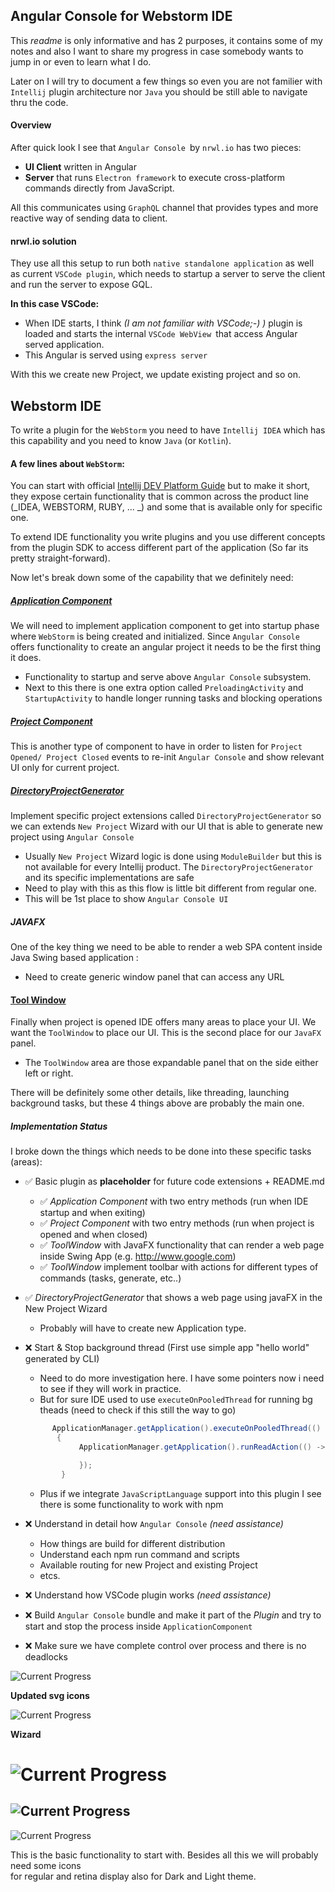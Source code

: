 ## Angular Console for Webstorm IDE

This _readme_ is only informative and has 2 purposes, it contains some of my notes and also I want to share my progress in case somebody 
wants to jump in or even to learn what I do. 
 
Later on I will try to document a few things so even you are not familier with `Intellij` plugin architecture nor `Java` 
you should be still able to navigate thru the code. 

#### Overview

After quick look I see that `Angular Console `by `nrwl.io` has two pieces:
* **UI Client** written in Angular
* **Server** that runs `Electron framework` to execute cross-platform commands directly from JavaScript. 

All this communicates using `GraphQL` channel that provides types and more reactive way of sending data to client. 


#### nrwl.io solution

They use all this setup to run both `native standalone application` as well as current `VSCode plugin`, which needs 
to startup a server to serve the client and run the server to expose GQL.

**In this case VSCode:**

* When IDE starts, I think _(I am not familiar with VSCode;-) )_  plugin is loaded and starts the internal `VSCode WebView `that access Angular served 
application. 
*  This Angular is served using `express server`

With this we create new Project, we update existing project and so on. 


## Webstorm IDE

To write a plugin for the `WebStorm` you need to have `Intellij IDEA` which has this capability and you need to know 
`Java` (or `Kotlin`). 

#### A few lines about `WebStorm`:

You can start with official [Intellij DEV Platform Guide](http://www.jetbrains.org/intellij/sdk/docs/intro/intellij_platform.html)
but to make it short, they expose certain functionality that is common across the product line (_IDEA, WEBSTORM, RUBY, ... _) and some 
that is available only for specific one.

To extend IDE functionality you write plugins and you use different concepts from the plugin SDK to access different 
part of the application (So far its pretty straight-forward).

Now let's break down some of the capability that we definitely need:

  
##### [Application Component](http://www.jetbrains.org/intellij/sdk/docs/basics/plugin_structure/plugin_components.html)

We will need to implement application component to get into startup phase where `WebStorm` is being created and 
initialized. Since `Angular Console` offers functionality to create an angular project it needs to be the first thing 
it does. 

 * Functionality to startup and serve above `Angular Console` subsystem.
 * Next to this there is one extra option called `PreloadingActivity` and `StartupActivity` to handle longer running
 tasks and blocking  operations
 
 
 ##### [Project Component](http://www.jetbrains.org/intellij/sdk/docs/basics/plugin_structure/plugin_components.html)
 
 This is another type of component to have in order to listen for `Project Opened/ Project Closed` events to re-init
  `Angular Console` and show relevant UI only for current project.
 
  
 ##### [DirectoryProjectGenerator](https://github.com/JetBrains/intellij-community/blob/master/platform/platform-impl/src/com/intellij/platform/DirectoryProjectGenerator.java)
 
 Implement specific project extensions called `DirectoryProjectGenerator` so we can extends `New Project` Wizard with our UI that is able to generate new
 project using `Angular Console`  
 
 * Usually `New Project` Wizard logic is done using  `ModuleBuilder` but this is not available for every Intellij 
 product. The `DirectoryProjectGenerator` and its specific implementations  are safe
 * Need to play with this as this flow is little bit different from regular one.
 * This will be 1st place to show `Angular Console UI`
 
 
##### JAVAFX

One of the key thing we need to be able to render a web SPA content inside Java Swing based application :
* Need to create generic window panel that can access any URL


#### [Tool Window](http://www.jetbrains.org/intellij/sdk/docs/user_interface_components/tool_windows.html)

Finally when project is opened IDE offers many areas to place your UI. We want the `ToolWindow` to place our UI. This is the
second place for our `JavaFX` panel.  

* The `ToolWindow` area are those expandable panel that on the side either left or right.

There will be definitely some other details, like threading, launching background tasks, but these 4 things above are 
probably the main one.


##### Implementation Status

I broke down the things which needs to be done into these specific tasks (areas):


- ✅ Basic plugin as **placeholder** for future code extensions + README.md
    - ✅ _Application Component_ with two entry methods (run when IDE startup and when exiting)
    - ✅ _Project Component_ with two entry methods (run when project is opened and when closed)
    - ✅ _ToolWindow_ with JavaFX functionality that can render a web page inside Swing App (e.g. http://www.google.com)
    - ✅ _ToolWindow_ implement toolbar with actions for different types of commands (tasks, generate, etc..)
- ✅ _DirectoryProjectGenerator_ that shows a web page using javaFX in the New Project Wizard
    * Probably will have to create new Application type.
- ❌ Start & Stop background thread (First use simple app "hello world" generated by CLI)
    * Need to do more investigation here. I have some pointers now i need to see if they will work in practice. 
    * But for sure IDE used to use `executeOnPooledThread` for running bg theads (need to check if this still the way to 
    go)
    ```java
          ApplicationManager.getApplication().executeOnPooledThread(() ->
           {
                ApplicationManager.getApplication().runReadAction(() -> {
   
                });
            }

     ```
     * Plus if we integrate `JavaScriptLanguage` support into this plugin I see there is some functionality to work with
      npm
    
- ❌ Understand in detail how `Angular Console`  _(need assistance)_
    * How things are build for different distribution
    * Understand each npm run command and scripts
    * Available routing for new Project and existing Project
    * etcs.         
    
    
- ❌ Understand how VSCode plugin works _(need assistance)_
- ❌ Build `Angular Console` bundle and make it part of the _Plugin_ and try to start and stop the 
process inside `ApplicationComponent` 
- ❌ Make sure we have complete control over process and there is no deadlocks


 ![Current Progress](./docs/ng-console.gif)
 
 
 
 
**Updated svg icons**

 ![Current Progress](./docs/tools-icons.png)


**Wizard**

 ![Current Progress](./docs/wizard-1.png)
 =
 ![Current Progress](./docs/wizard-2.png)
 -
 ![Current Progress](./docs/wizard-3.png)

 

This is the basic functionality to start with. Besides all this we will probably need some icons  
for regular and retina display also for  Dark and Light theme. 

